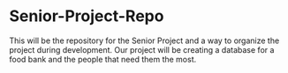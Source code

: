 # Senior-Project-Repo
This will be the repository for the Senior Project and a way to organize the project during development. Our project will be creating a database for a food bank and the people that need them the most.
